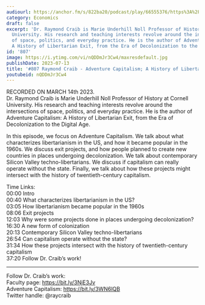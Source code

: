 ```yaml
---
audiourl: https://anchor.fm/s/822ba20/podcast/play/66555376/https%3A%2F%2Fd3ctxlq1ktw2nl.cloudfront.net%2Fstaging%2F2023-2-14%2F663e5ce0-6dcf-073a-2b8a-567720a84152.m4a
category: Economics
draft: false
excerpt: 'Dr. Raymond Craib is Marie Underhill Noll Professor of History at Cornell
  University. His research and teaching interests revolve around the intersections
  of space, politics, and everyday practice. He is the author of Adventure Capitalism:
  A History of Libertarian Exit, from the Era of Decolonization to the Digital Age.'
id: '807'
image: https://i.ytimg.com/vi/nQDDmJr3Cw4/maxresdefault.jpg
publishDate: 2023-07-13
title: '#807 Raymond Craib - Adventure Capitalism; A History of Libertarian Exit'
youtubeid: nQDDmJr3Cw4
---
```

<div class="timelinks">

RECORDED ON MARCH 14th 2023.  
Dr. Raymond Craib is Marie Underhill Noll Professor of History at Cornell University. His research and teaching interests revolve around the intersections of space, politics, and everyday practice. He is the author of Adventure Capitalism: A History of Libertarian Exit, from the Era of Decolonization to the Digital Age.

In this episode, we focus on Adventure Capitalism. We talk about what characterizes libertarianism in the US, and how it became popular in the 1960s. We discuss exit projects, and how people planned to create new countries in places undergoing decolonization. We talk about contemporary Silicon Valley techno-libertarians. We discuss if capitalism can really operate without the state. Finally, we talk about how these projects might intersect with the history of twentieth-century capitalism.

Time Links:  
<time>00:00</time> Intro  
<time>00:40</time> What characterizes libertarianism in the US?  
<time>03:05</time> How libertarianism became popular in the 1960s  
<time>08:06</time> Exit projects  
<time>12:03</time> Why were some projects done in places undergoing decolonization?  
<time>16:30</time> A new form of colonization  
<time>20:13</time> Contemporary Silicon Valley techno-libertarians  
<time>26:54</time> Can capitalism operate without the state?  
<time>31:34</time> How these projects intersect with the history of twentieth-century capitalism  
<time>37:20</time> Follow Dr. Craib’s work!

---

Follow Dr. Craib’s work:  
Faculty page: https://bit.ly/3NjE3Jv  
Adventure Capitalism: https://bit.ly/3WN6lQB  
Twitter handle: @raycraib
</div>

